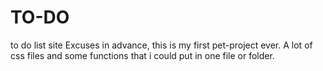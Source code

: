 # TO-DO
to do list site
Excuses in advance, this is my first pet-project ever. 
A lot of css files and some functions that i could put in one file or folder.

